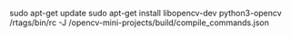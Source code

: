 sudo apt-get update
sudo apt-get install libopencv-dev python3-opencv
/rtags/bin/rc -J /opencv-mini-projects/build/compile_commands.json
